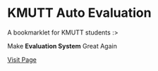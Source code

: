 # KMUTT Auto Evaluation

A bookmarklet for KMUTT students :>

Make **Evaluation System** Great Again

[Visit Page](http://pixelart7.github.io/KMUTT-Auto-Evaluation/)

